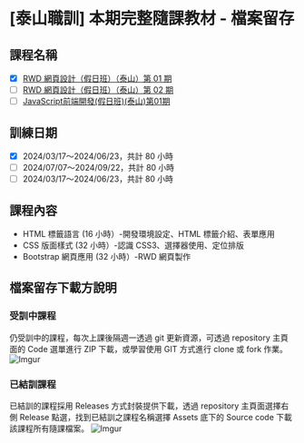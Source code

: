 # [泰山職訓] 本期完整隨課教材 - 檔案留存

## 課程名稱
- [x] [RWD 網頁設計（假日班）（泰山）第 01 期](https://ojt.wda.gov.tw/ClassSearch/Detail?PlanType=2&OCID=153575)
- [ ] [RWD 網頁設計（假日班）（泰山）第 02 期](https://ojt.wda.gov.tw/ClassSearch/Detail?PlanType=2&OCID=153617)
- [ ] [JavaScript前端開發(假日班)(泰山)第01期](https://ojt.wda.gov.tw/ClassSearch/Detail?PlanType=2&OCID=153653)
<!-- - [ ] [PHP 程式設計（假日班）](https://ojt.wda.gov.tw/ClassSearch/Detail?OCID=146967&plantype=2) -->

## 訓練日期 
- [x] 2024/03/17～2024/06/23，共計 80 小時
- [ ] 2024/07/07～2024/09/22，共計 80 小時
- [ ] 2024/03/17～2024/06/23，共計 80 小時

## 課程內容
- HTML 標籤語言 (16 小時）-開發環境設定、HTML 標籤介紹、表單應用
- CSS 版面樣式 (32 小時）-認識 CSS3、選擇器使用、定位排版
- Bootstrap 網頁應用 (32 小時）-RWD 網頁製作

<!-- - JavaScript 程式基礎 (24 小時）-開發環境設定、程式邏輯概念
- jQuery 函式庫操作 (24 小時）-函式庫介紹、實例演練
- JavaScript 實作應用 (32 小時）-常用套件介紹、動態網頁技術實作 -->

<!-- - PHP 程式語言介紹 (24 小時）-開發環境設定、程式邏輯概念
- MySQL 資料庫查詢語法 (24 小時）-MySQL 資料庫操作、SQL 語法、資料庫管理概念
- PHP 互動網頁製作 (32 小時）-互動網頁實作 -->

## 檔案留存下載方說明

### 受訓中課程
仍受訓中的課程，每次上課後隔週一透過 git 更新資源，可透過 repository 主頁面的 Code 選單進行 ZIP 下載，或學習使用 GIT 方式進行 clone 或 fork 作業。
![Imgur](https://i.imgur.com/K3kGHos.gif)

### 已結訓課程
已結訓的課程採用 Releases 方式封裝提供下載，透過 repository 主頁面選擇右側 Release 點選，找到已結訓之課程名稱選擇 Assets 底下的 Source code 下載該課程所有隨課檔案。
![Imgur](https://i.imgur.com/84cc6aZ.gif)